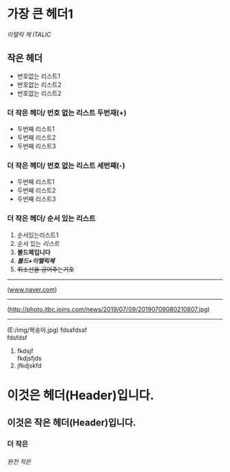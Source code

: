 # 가장 큰 헤더1   
*이탤릭 체  ITALIC*    
## 작은 헤더  
* 번호없는 리스트1  
* 번호없는 리스트2  
* 번호없는 리스트2  
### 더 작은 헤더/ 번호 없는 리스트 두번재(+)
+  두번째 리스트1
+  두번째 리스트2
+  두번째 리스트3

### 더 작은 헤더/ 번호 없는 리스트 세번째(-)
-  두번째 리스트1
-  두번째 리스트2
-  두번째 리스트3

### 더 작은 헤더/ 순서 있는 리스트
1. 순서있는리스트1
2. 순서 있는 *리스트*
3. **볼드체입니다**
4. ***볼드+이탤릭체***
5. ~~취소선을 긍어주는기호~~
- - -
(www.naver.com)
***
(http://photo.jtbc.joins.com/news/2019/07/09/20190709080210807.jpg)
* * *
(E:/img/복숭아.jpg)
fdsafdsaf  
fdsfdsf  

1. fkdsjf  
fkdjsfjds  
2. jfkdjskfd  
# 이것은 헤더(Header)입니다.
## 이것은 작은 헤더(Header)입니다.
### 더 작은
###### 완전 작은
